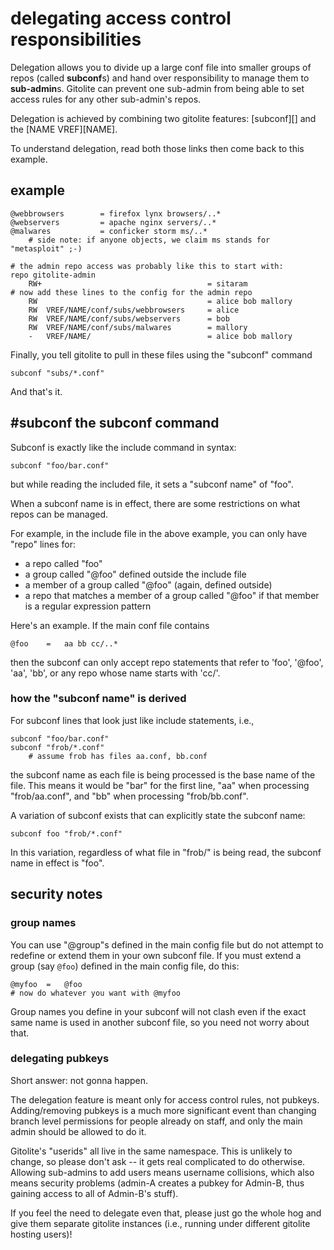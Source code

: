 # delegating access control responsibilities

Delegation allows you to divide up a large conf file into smaller groups of
repos (called **subconf**s) and hand over responsibility to manage them to
**sub-admin**s.  Gitolite can prevent one sub-admin from being able to set
access rules for any other sub-admin's repos.

Delegation is achieved by combining two gitolite features: [subconf][] and the
[NAME VREF][NAME].

To understand delegation, read both those links then come back to this
example.

## example

    @webbrowsers        = firefox lynx browsers/..*
    @webservers         = apache nginx servers/..*
    @malwares           = conficker storm ms/..*
        # side note: if anyone objects, we claim ms stands for "metasploit" ;-)

    # the admin repo access was probably like this to start with:
    repo gitolite-admin
        RW+                                     = sitaram
    # now add these lines to the config for the admin repo
        RW                                      = alice bob mallory
        RW  VREF/NAME/conf/subs/webbrowsers     = alice
        RW  VREF/NAME/conf/subs/webservers      = bob
        RW  VREF/NAME/conf/subs/malwares        = mallory
        -   VREF/NAME/                          = alice bob mallory

Finally, you tell gitolite to pull in these files using the "subconf" command

    subconf "subs/*.conf"

And that's it.

## #subconf the subconf command

Subconf is exactly like the include command in syntax:

    subconf "foo/bar.conf"

but while reading the included file, it sets a "subconf name" of "foo".

When a subconf name is in effect, there are some restrictions on what repos
can be managed.

For example, in the include file in the above example, you can only have
"repo" lines for:

  * a repo called "foo"
  * a group called "@foo" defined outside the include file
  * a member of a group called "@foo" (again, defined outside)
  * a repo that matches a member of a group called "@foo" if that member is a
    regular expression pattern

Here's an example.  If the main conf file contains

    @foo    =   aa bb cc/..*

then the subconf can only accept repo statements that refer to 'foo', '@foo',
'aa', 'bb', or any repo whose name starts with 'cc/'.

### how the "subconf name" is derived

For subconf lines that look just like include statements, i.e.,

    subconf "foo/bar.conf"
    subconf "frob/*.conf"
        # assume frob has files aa.conf, bb.conf

the subconf name as each file is being processed is the base name of the file.
This means it would be "bar" for the first line, "aa" when processing
"frob/aa.conf", and "bb" when processing "frob/bb.conf".

A variation of subconf exists that can explicitly state the subconf name:

    subconf foo "frob/*.conf"

In this variation, regardless of what file in "frob/" is being read, the
subconf name in effect is "foo".

## security notes

### group names

You can use "@group"s defined in the main config file but do not attempt to
redefine or extend them in your own subconf file.  If you must extend a group
(say `@foo`) defined in the main config file, do this:

    @myfoo  =   @foo
    # now do whatever you want with @myfoo

Group names you define in your subconf will not clash even if the exact same
name is used in another subconf file, so you need not worry about that.

### delegating pubkeys

Short answer: not gonna happen.

The delegation feature is meant only for access control rules, not pubkeys.
Adding/removing pubkeys is a much more significant event than changing branch
level permissions for people already on staff, and only the main admin should
be allowed to do it.

Gitolite's "userids" all live in the same namespace.  This is unlikely to
change, so please don't ask -- it gets real complicated to do otherwise.
Allowing sub-admins to add users means username collisions, which also means
security problems (admin-A creates a pubkey for Admin-B, thus gaining access
to all of Admin-B's stuff).

If you feel the need to delegate even that, please just go the whole hog and
give them separate gitolite instances (i.e., running under different gitolite
hosting users)!
